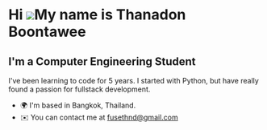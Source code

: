 Hi ![](https://user-images.githubusercontent.com/18350557/176309783-0785949b-9127-417c-8b55-ab5a4333674e.gif)My name is Thanadon Boontawee
==========================================================================================================================================

I'm a Computer Engineering Student
----------------------------------

I've been learning to code for 5 years. I started with Python, but have really found a passion for fullstack development.

* 🌍  I'm based in Bangkok, Thailand.
* ✉️  You can contact me at [fusethnd@gmail.com](mailto:fusethnd@gmail.com)
